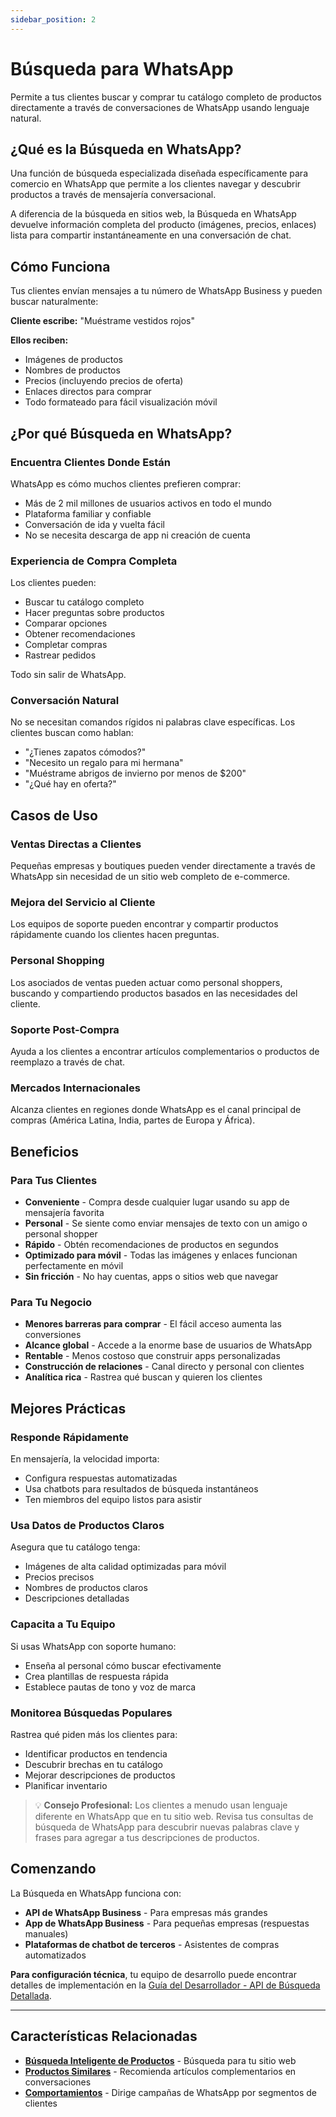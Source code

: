 ```yaml
---
sidebar_position: 2
---
```


# Búsqueda para WhatsApp

Permite a tus clientes buscar y comprar tu catálogo completo de productos directamente a través de conversaciones de WhatsApp usando lenguaje natural.

## ¿Qué es la Búsqueda en WhatsApp?

Una función de búsqueda especializada diseñada específicamente para comercio en WhatsApp que permite a los clientes navegar y descubrir productos a través de mensajería conversacional.

A diferencia de la búsqueda en sitios web, la Búsqueda en WhatsApp devuelve información completa del producto (imágenes, precios, enlaces) lista para compartir instantáneamente en una conversación de chat.

## Cómo Funciona

Tus clientes envían mensajes a tu número de WhatsApp Business y pueden buscar naturalmente:

**Cliente escribe:** "Muéstrame vestidos rojos"

**Ellos reciben:**
- Imágenes de productos
- Nombres de productos
- Precios (incluyendo precios de oferta)
- Enlaces directos para comprar
- Todo formateado para fácil visualización móvil

## ¿Por qué Búsqueda en WhatsApp?

### Encuentra Clientes Donde Están

WhatsApp es cómo muchos clientes prefieren comprar:
- Más de 2 mil millones de usuarios activos en todo el mundo
- Plataforma familiar y confiable
- Conversación de ida y vuelta fácil
- No se necesita descarga de app ni creación de cuenta

### Experiencia de Compra Completa

Los clientes pueden:
- Buscar tu catálogo completo
- Hacer preguntas sobre productos
- Comparar opciones
- Obtener recomendaciones
- Completar compras
- Rastrear pedidos

Todo sin salir de WhatsApp.

### Conversación Natural

No se necesitan comandos rígidos ni palabras clave específicas. Los clientes buscan como hablan:
- "¿Tienes zapatos cómodos?"
- "Necesito un regalo para mi hermana"
- "Muéstrame abrigos de invierno por menos de $200"
- "¿Qué hay en oferta?"

## Casos de Uso

### Ventas Directas a Clientes

Pequeñas empresas y boutiques pueden vender directamente a través de WhatsApp sin necesidad de un sitio web completo de e-commerce.

### Mejora del Servicio al Cliente

Los equipos de soporte pueden encontrar y compartir productos rápidamente cuando los clientes hacen preguntas.

### Personal Shopping

Los asociados de ventas pueden actuar como personal shoppers, buscando y compartiendo productos basados en las necesidades del cliente.

### Soporte Post-Compra

Ayuda a los clientes a encontrar artículos complementarios o productos de reemplazo a través de chat.

### Mercados Internacionales

Alcanza clientes en regiones donde WhatsApp es el canal principal de compras (América Latina, India, partes de Europa y África).

## Beneficios

### Para Tus Clientes

- **Conveniente** - Compra desde cualquier lugar usando su app de mensajería favorita
- **Personal** - Se siente como enviar mensajes de texto con un amigo o personal shopper
- **Rápido** - Obtén recomendaciones de productos en segundos
- **Optimizado para móvil** - Todas las imágenes y enlaces funcionan perfectamente en móvil
- **Sin fricción** - No hay cuentas, apps o sitios web que navegar

### Para Tu Negocio

- **Menores barreras para comprar** - El fácil acceso aumenta las conversiones
- **Alcance global** - Accede a la enorme base de usuarios de WhatsApp
- **Rentable** - Menos costoso que construir apps personalizadas
- **Construcción de relaciones** - Canal directo y personal con clientes
- **Analítica rica** - Rastrea qué buscan y quieren los clientes

## Mejores Prácticas

### Responde Rápidamente

En mensajería, la velocidad importa:
- Configura respuestas automatizadas
- Usa chatbots para resultados de búsqueda instantáneos
- Ten miembros del equipo listos para asistir

### Usa Datos de Productos Claros

Asegura que tu catálogo tenga:
- Imágenes de alta calidad optimizadas para móvil
- Precios precisos
- Nombres de productos claros
- Descripciones detalladas

### Capacita a Tu Equipo

Si usas WhatsApp con soporte humano:
- Enseña al personal cómo buscar efectivamente
- Crea plantillas de respuesta rápida
- Establece pautas de tono y voz de marca

### Monitorea Búsquedas Populares

Rastrea qué piden más los clientes para:
- Identificar productos en tendencia
- Descubrir brechas en tu catálogo
- Mejorar descripciones de productos
- Planificar inventario

> 💡 **Consejo Profesional:** Los clientes a menudo usan lenguaje diferente en WhatsApp que en tu sitio web. Revisa tus consultas de búsqueda de WhatsApp para descubrir nuevas palabras clave y frases para agregar a tus descripciones de productos.

## Comenzando

La Búsqueda en WhatsApp funciona con:
- **API de WhatsApp Business** - Para empresas más grandes
- **App de WhatsApp Business** - Para pequeñas empresas (respuestas manuales)
- **Plataformas de chatbot de terceros** - Asistentes de compras automatizados

**Para configuración técnica**, tu equipo de desarrollo puede encontrar detalles de implementación en la [Guía del Desarrollador - API de Búsqueda Detallada](../../../developer-guide/recommendations-search/search/detailed-search).

---

## Características Relacionadas

- **[Búsqueda Inteligente de Productos](./smart-search)** - Búsqueda para tu sitio web
- **[Productos Similares](../#-productos-similares)** - Recomienda artículos complementarios en conversaciones
- **[Comportamientos](../../behaviors/)** - Dirige campañas de WhatsApp por segmentos de clientes
